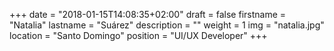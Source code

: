 +++
date = "2018-01-15T14:08:35+02:00"
draft = false
firstname = "Natalia"
lastname = "Suárez"
description = ""
weight = 1
img = "natalia.jpg"
location = "Santo Domingo"
position = "UI/UX Developer"
+++
